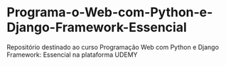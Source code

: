 # Programa-o-Web-com-Python-e-Django-Framework-Essencial
Repositório destinado ao curso Programação Web com Python e Django Framework: Essencial na plataforma UDEMY  
